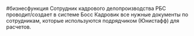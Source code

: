 #бизнесфункция 
Сотрудник кадрового делопроизводства РБС проводит/создает в системе Босс Кадровик все нужные документы по сотрудникам, которые используются подрядчиком (Юнистафф) для расчетов.
